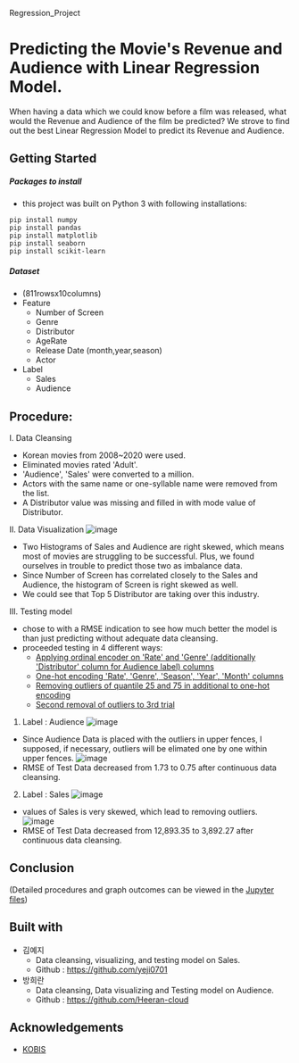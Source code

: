 Regression_Project

Predicting the Movie's Revenue and Audience with Linear Regression Model.
=========================================================================
When having a data which we could know before a film was released, what would the Revenue and Audience of the film be predicted?
We strove to find out the best Linear Regression Model to predict its Revenue and Audience.

Getting Started
---------------
##### Packages to install
- this project was built on Python 3 with following installations:
```
pip install numpy
pip install pandas
pip install matplotlib
pip install seaborn
pip install scikit-learn
```
##### Dataset
- (811rowsx10columns)
- Feature
  * Number of Screen
  * Genre
  * Distributor
  * AgeRate
  * Release Date (month,year,season)
  * Actor
- Label
  * Sales 
  * Audience 

Procedure:
-----------------
I. Data Cleansing
- Korean movies from 2008~2020 were used.
- Eliminated movies rated 'Adult'.
- 'Audience', 'Sales' were converted to a million.
- Actors with the same name or one-syllable name were removed from the list.
- A Distributor value was missing and filled in with mode value of Distributor.

II. Data Visualization
![image](https://user-images.githubusercontent.com/72846750/102708827-b0bdb280-42e8-11eb-8d02-0b860dfac2da.PNG)
- Two Histograms of Sales and Audience are right skewed, which means most of movies are struggling to be successful.
  Plus, we found ourselves in trouble to predict those two as imbalance data. 
- Since Number of Screen has correlated closely to the Sales and Audience, the histogram of Screen is right skewed as well.
- We could see that Top 5 Distributor are taking over this industry. 

III. Testing model
- chose to  with a RMSE indication to see how much better the model is than just predicting without adequate data cleansing.
- proceeded testing in 4 different ways:
  * [Applying ordinal encoder on 'Rate' and 'Genre' (additionally 'Distributor' column for Audience label) columns](https://github.com/dss-15th/reg-repo-5/blob/master/1st_label_encoding.py)
  * [One-hot encoding 'Rate', 'Genre', 'Season', 'Year', 'Month' columns](https://github.com/dss-15th/reg-repo-5/blob/master/2nd_onehot_encoding.py)
  * [Removing outliers of quantile 25 and 75 in additional to one-hot encoding](https://github.com/dss-15th/reg-repo-5/blob/master/3rd_onehot_encoding%2Bremove_outliers.py)
  * [Second removal of outliers to 3rd trial](https://github.com/dss-15th/reg-repo-5/blob/master/4th_onehot_encoding%2Bremove_outliers_twice.py)
1. Label : Audience
  ![image](https://user-images.githubusercontent.com/72846750/102709442-0a74ab80-42ee-11eb-86a3-a2ba7eabfc0f.png)
  * Since Audience Data is placed with the outliers in upper fences, I supposed, if necessary, outliers will be elimated one by one within upper fences.
  ![image](https://user-images.githubusercontent.com/28764376/106708564-6c873700-6636-11eb-9188-ffda84190e7b.png)
  * RMSE of Test Data decreased from 1.73 to 0.75 after continuous data cleansing.
2. Label : Sales
  ![image](https://user-images.githubusercontent.com/28764376/106715074-04d5e980-6640-11eb-89de-9804f2d00b92.png)
  * values of Sales is very skewed, which lead to removing outliers.
  ![image](https://user-images.githubusercontent.com/28764376/106708498-52e5ef80-6636-11eb-91d7-b0354c70f212.png)
  * RMSE of Test Data decreased from 12,893.35 to 3,892.27 after continuous data cleansing.

Conclusion
----------
(Detailed procedures and graph outcomes can be viewed in the [Jupyter files](https://github.com/dss-15th/reg-repo-5/tree/master/Sales_analysis))


Built with
----------
* 김예지
  * Data cleansing, visualizing, and testing model on Sales.
  * Github : https://github.com/yeji0701
* 방희란
  * Data cleansing, Data visualizing and Testing model on Audience.
  * Github : https://github.com/Heeran-cloud
 
Acknowledgements
----------------
- [KOBIS](http://www.kobis.or.kr/kobis/business/main/main.do)
